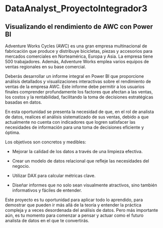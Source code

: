 # DataAnalyst_ProyectoIntegrador3

## Visualizando el rendimiento de AWC con Power BI
Adventure Works Cycles (AWC) es una gran empresa multinacional de fabricación que produce y distribuye bicicletas, piezas y accesorios para mercados comerciales en Norteamérica, Europa y Asia. La empresa tiene 500 trabajadores. Además, Adventure Works emplea varios equipos de ventas regionales en su base comercial.

Deberás desarrollar un informe integral en Power BI que proporcione análisis detallados y visualizaciones interactivas sobre el rendimiento de ventas de la empresa AWC. Este informe debe permitir a los usuarios finales comprender profundamente los factores que afectan a las ventas, los costos y la rentabilidad, facilitando la toma de decisiones estratégicas basadas en datos.

En esta oportunidad se presenta la necesidad de que, en el rol de analista de datos, realices el análisis sistematizado de sus ventas, debido a que actualmente no cuenta con indicadores que logren satisfacer las necesidades de información para una toma de decisiones eficiente y óptima.

Los objetivos son concretos y medibles:

+ Mejorar la calidad de los datos a través de una limpieza efectiva.

+ Crear un modelo de datos relacional que refleje las necesidades del negocio.

+ Utilizar DAX para calcular métricas clave.

+ Diseñar informes que no solo sean visualmente atractivos, sino también informativos y fáciles de entender.

Este proyecto es tu oportunidad para aplicar todo lo aprendido, para demostrar que pueden ir más allá de la teoría y entender la práctica compleja y a veces desordenada del análisis de datos. Pero más importante aún, es tu momento para comenzar a pensar y actuar como el futuro analista de datos en el que te convertirás. 
